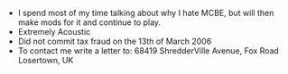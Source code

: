 - I spend most of my time talking about why I hate MCBE, but will then make mods for it and continue to play.
- Extremely Acoustic
- Did not commit tax fraud on the 13th of March 2006
- To contact me write a letter to:
  68419 ShredderVille Avenue, Fox Road
  Losertown, UK
